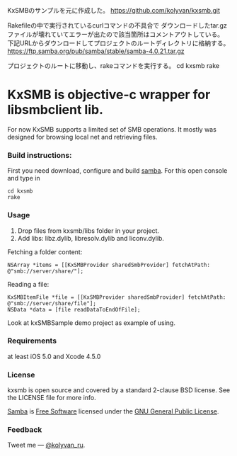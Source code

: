 KxSMBのサンプルを元に作成した。
https://github.com/kolyvan/kxsmb.git

Rakefileの中で実行されているcurlコマンドの不具合で
ダウンロードしたtar.gzファイルが壊れていてエラーが出たので該当箇所はコメントアウトしている。
下記URLからダウンロードしてプロジェクトのルートディレクトリに格納する。
https://ftp.samba.org/pub/samba/stable/samba-4.0.21.tar.gz

プロジェクトのルートに移動し、rakeコマンドを実行する。
cd kxsmb
rake

KxSMB is objective-c wrapper for libsmbclient lib. 
===========================================

For now KxSMB supports a limited set of SMB operations.
It mostly was designed for browsing local net and retrieving files.

### Build instructions:

First you need download, configure and build [samba](http://www.samba.org).
For this open console and type in
	
	cd kxsmb	
	rake

### Usage

1. Drop files from kxsmb/libs folder in your project.
2. Add libs: libz.dylib, libresolv.dylib and liconv.dylib.

Fetching a folder content:

	NSArray *items = [[KxSMBProvider sharedSmbProvider] fetchAtPath: @"smb://server/share/"];

Reading a file:

	KxSMBItemFile *file = [[KxSMBProvider sharedSmbProvider] fetchAtPath: @"smb://server/share/file"];
	NSData *data = [file readDataToEndOfFile];

Look at kxSMBSample demo project as example of using.

### Requirements

at least iOS 5.0 and Xcode 4.5.0

### License

kxsmb is open source and covered by a standard 2-clause BSD license. See the LICENSE file for more info.

[Samba](http://www.samba.org) is [Free Software](http://www.gnu.org/philosophy/free-sw.html) licensed under the [GNU General Public License](http://www.samba.org/samba/docs/GPL.html).

### Feedback

Tweet me — [@kolyvan_ru](http://twitter.com/kolyvan_ru).